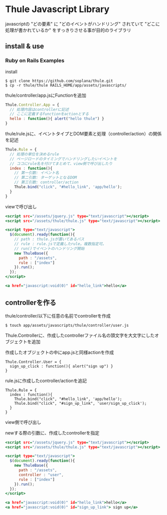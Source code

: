 # Thule Javascript Library

javascriptの "どの要素" に "どのイベントがハンドリング" されていて "どこに処理が書かれているか" をすっきりさせる事が目的のライブラリ


## install & use

### Ruby on Rails Examples

install

```
$ git clone https://github.com/soplana/thule.git
$ cp -r thule/thule RAILS_HOME/app/assets/javascripts/
```

thule/controller/app.jsにFunctionを追加

```javascript:controller/app.js
Thule.Controller.App = {
  // 処理内容はcontrollerに記述
  // ここに定義するfunctionをactionとする
  hello : function(){ alert("hello thule") }
}
```

thule/rule.jsに、イベントタイプとDOM要素と処理（controller/action）の関係を記述

```javasciript:rule.js
Thule.Rule = {
  // 処理の単位を決めるrule
  // ページロードのタイミングでハンドリングしたいイベントを
  // ココにrule名を付けてまとめて、view側で呼び出したり
  index : function(){
    // 第一引数: イベント名
    // 第二引数: ターゲットとなるDOM
    // 第三引数: controller/action
    Thule.bind("click", "#hello_link", 'app/hello');
  }
}
```

viewで呼び出し

```html:app/views/root/index.html
<script src="/assets/jquery.js" type="text/javascript"></script>
<script src="/assets/thule/thule.js" type="text/javascript"></script>

<script type="text/javascript">
  $(document).ready(function(){
    // path : thule.jsが置いてあるパス
    // rule : rule.jsで定義したrule。複数指定可。
    // run()でイベントのハンドリング開始
    new ThuleBase({
      path : "/assets",
      rule : ["index"]
    }).run();
  });
</script>

<a href="javascript:void(0)" id="hello_link">hello</a>
```

## controllerを作る

thule/controller/以下に任意の名前でcontrollerを作成

```
$ touch app/assets/javascripts/thule/controller/user.js
```

Thule.Controllerに、作成したcontrollerファイル名の頭文字を大文字にしたオブジェクトを追加

作成したオブジェクトの中にapp.jsと同様actionを作成

```javascript:
Thule.Controller.User = {
  sign_up_click : function(){ alert("sign up") }
}
```

rule.jsに作成したcontroller/actionを追記

```
Thule.Rule = {
  index : function(){
    Thule.bind("click", "#hello_link", 'app/hello');
    Thule.bind("click", "#sign_up_link", 'user/sign_up_click');
  }
}
```

view側で呼び出し

newする際の引数に、作成したcontrollerを指定

```html:app/views/root/index.html
<script src="/assets/jquery.js" type="text/javascript"></script>
<script src="/assets/thule/thule.js" type="text/javascript"></script>

<script type="text/javascript">
  $(document).ready(function(){
    new ThuleBase({
      path : "/assets",
      controller : "user",
      rule : ["index"]
    }).run();
  });
</script>

<a href="javascript:void(0)" id="hello_link">hello</a>
<a href="javascript:void(0)" id="sign_up_link"> sign up</a>
```
